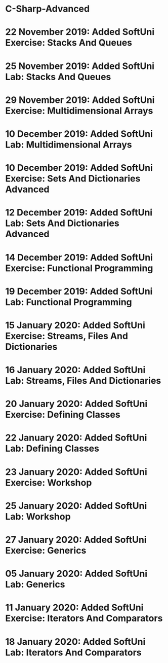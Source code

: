 # C-Sharp-Advanced
# 22 November 2019: Added SoftUni Exercise: Stacks And Queues
# 25 November 2019: Added SoftUni Lab: Stacks And Queues
# 29 November 2019: Added SoftUni Exercise: Multidimensional Arrays
# 10 December 2019: Added SoftUni Lab: Multidimensional Arrays
# 10 December 2019: Added SoftUni Exercise: Sets And Dictionaries Advanced
# 12 December 2019: Added SoftUni Lab: Sets And Dictionaries Advanced
# 14 December 2019: Added SoftUni Exercise: Functional Programming
# 19 December 2019: Added SoftUni Lab: Functional Programming
# 15 January 2020: Added SoftUni Exercise: Streams, Files And Dictionaries
# 16 January 2020: Added SoftUni Lab: Streams, Files And Dictionaries
# 20 January 2020: Added SoftUni Exercise: Defining Classes
# 22 January 2020: Added SoftUni Lab: Defining Classes
# 23 January 2020: Added SoftUni Exercise: Workshop
# 25 January 2020: Added SoftUni Lab: Workshop
# 27 January 2020: Added SoftUni Exercise: Generics
# 05 January 2020: Added SoftUni Lab: Generics
# 11 January 2020: Added SoftUni Exercise: Iterators And Comparators
# 18 January 2020: Added SoftUni Lab: Iterators And Comparators
